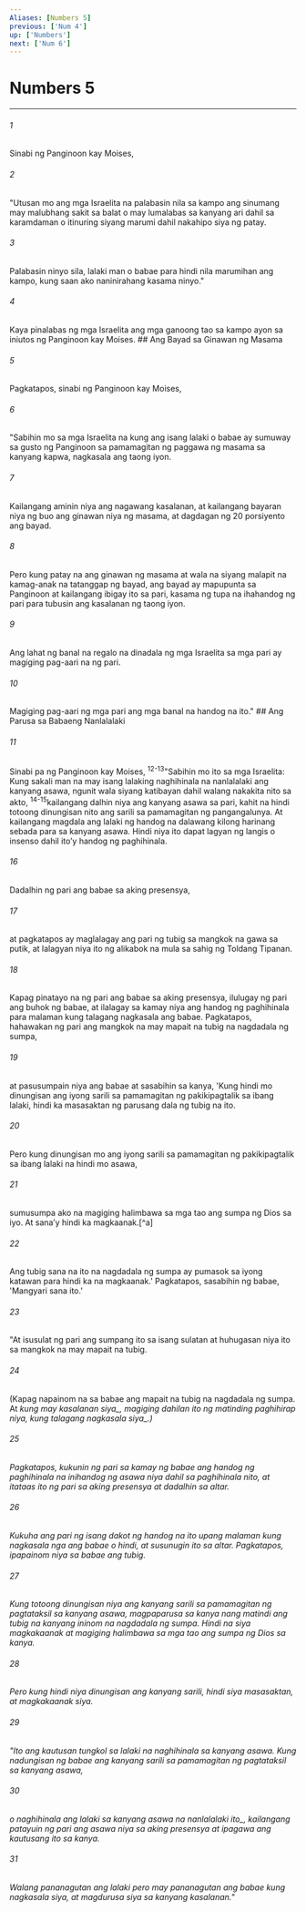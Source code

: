 ```yaml
---
Aliases: [Numbers 5]
previous: ['Num 4']
up: ['Numbers']
next: ['Num 6']
---
```

# Numbers 5

***






















###### 1 










Sinabi ng Panginoon kay Moises, 





















###### 2 










"Utusan mo ang mga Israelita na palabasin nila sa kampo ang sinumang may malubhang sakit sa balat o may lumalabas sa kanyang ari dahil sa karamdaman o itinuring siyang marumi dahil nakahipo siya ng patay. 





















###### 3 










Palabasin ninyo sila, lalaki man o babae para hindi nila marumihan ang kampo, kung saan ako naninirahang kasama ninyo." 





















###### 4 










Kaya pinalabas ng mga Israelita ang mga ganoong tao sa kampo ayon sa iniutos ng Panginoon kay Moises. ## Ang Bayad sa Ginawan ng Masama 





















###### 5 










Pagkatapos, sinabi ng Panginoon kay Moises, 





















###### 6 










"Sabihin mo sa mga Israelita na kung ang isang lalaki o babae ay sumuway sa gusto ng Panginoon sa pamamagitan ng paggawa ng masama sa kanyang kapwa, nagkasala ang taong iyon. 





















###### 7 










Kailangang aminin niya ang nagawang kasalanan, at kailangang bayaran niya ng buo ang ginawan niya ng masama, at dagdagan ng 20 porsiyento ang bayad. 





















###### 8 










Pero kung patay na ang ginawan ng masama at wala na siyang malapit na kamag-anak na tatanggap ng bayad, ang bayad ay mapupunta sa Panginoon at kailangang ibigay ito sa pari, kasama ng tupa na ihahandog ng pari para tubusin ang kasalanan ng taong iyon. 





















###### 9 










Ang lahat ng banal na regalo na dinadala ng mga Israelita sa mga pari ay magiging pag-aari na ng pari. 





















###### 10 










Magiging pag-aari ng mga pari ang mga banal na handog na ito." ## Ang Parusa sa Babaeng Nanlalalaki 





















###### 11 










Sinabi pa ng Panginoon kay Moises, <sup class="versenum">12-13</sup>"Sabihin mo ito sa mga Israelita: Kung sakali man na may isang lalaking naghihinala na nanlalalaki ang kanyang asawa, ngunit wala siyang katibayan dahil walang nakakita nito sa akto, <sup class="versenum">14-15</sup>kailangang dalhin niya ang kanyang asawa sa pari, kahit na hindi totoong dinungisan nito ang sarili sa pamamagitan ng pangangalunya. At kailangang magdala ang lalaki ng handog na dalawang kilong harinang sebada para sa kanyang asawa. Hindi niya ito dapat lagyan ng langis o insenso dahil itoʼy handog ng paghihinala. 





















###### 16 










Dadalhin ng pari ang babae sa aking presensya, 





















###### 17 










at pagkatapos ay maglalagay ang pari ng tubig sa mangkok na gawa sa putik, at lalagyan niya ito ng alikabok na mula sa sahig ng Toldang Tipanan. 





















###### 18 










Kapag pinatayo na ng pari ang babae sa aking presensya, ilulugay ng pari ang buhok ng babae, at ilalagay sa kamay niya ang handog ng paghihinala para malaman kung talagang nagkasala ang babae. Pagkatapos, hahawakan ng pari ang mangkok na may mapait na tubig na nagdadala ng sumpa, 





















###### 19 










at pasusumpain niya ang babae at sasabihin sa kanya, 'Kung hindi mo dinungisan ang iyong sarili sa pamamagitan ng pakikipagtalik sa ibang lalaki, hindi ka masasaktan ng parusang dala ng tubig na ito. 





















###### 20 










Pero kung dinungisan mo ang iyong sarili sa pamamagitan ng pakikipagtalik sa ibang lalaki na hindi mo asawa, 





















###### 21 










sumusumpa ako na magiging halimbawa sa mga tao ang sumpa ng Dios sa iyo. At sanaʼy hindi ka magkaanak.[^a] 





















###### 22 










Ang tubig sana na ito na nagdadala ng sumpa ay pumasok sa iyong katawan para hindi ka na magkaanak.' Pagkatapos, sasabihin ng babae, 'Mangyari sana ito.' 





















###### 23 










"At isusulat ng pari ang sumpang ito sa isang sulatan at huhugasan niya ito sa mangkok na may mapait na tubig. 





















###### 24 










(Kapag napainom na sa babae ang mapait na tubig na nagdadala ng sumpa. At <i class="trans-change">kung may kasalanan siya_, magiging dahilan ito ng matinding paghihirap niya, <i class="trans-change">kung talagang nagkasala siya_.) 





















###### 25 










Pagkatapos, kukunin ng pari sa kamay ng babae ang handog ng paghihinala na inihandog ng asawa niya dahil sa paghihinala nito, at itataas ito ng pari sa aking presensya at dadalhin sa altar. 





















###### 26 










Kukuha ang pari ng isang dakot ng handog na ito upang malaman kung nagkasala nga ang babae o hindi, at susunugin ito sa altar. Pagkatapos, ipapainom niya sa babae ang tubig. 





















###### 27 










Kung totoong dinungisan niya ang kanyang sarili sa pamamagitan ng pagtataksil sa kanyang asawa, magpaparusa sa kanya nang matindi ang tubig na kanyang ininom na nagdadala ng sumpa. Hindi na siya magkakaanak at magiging halimbawa sa mga tao ang sumpa ng Dios sa kanya. 





















###### 28 










Pero kung hindi niya dinungisan ang kanyang sarili, hindi siya masasaktan, at magkakaanak siya. 





















###### 29 










"Ito ang kautusan tungkol sa lalaki na naghihinala sa kanyang asawa. Kung nadungisan ng babae ang kanyang sarili sa pamamagitan ng pagtataksil sa kanyang asawa, 





















###### 30 










o naghihinala ang lalaki sa kanyang asawa <i class="trans-change">na nanlalalaki ito_, kailangang patayuin ng pari ang asawa niya sa aking presensya at ipagawa ang kautusang ito sa kanya. 





















###### 31 










Walang pananagutan ang lalaki pero may pananagutan ang babae kung nagkasala siya, at magdurusa siya sa kanyang kasalanan."
